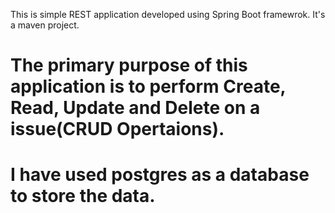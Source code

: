 This is simple REST application developed using Spring Boot framewrok. It's a maven project. 
# The primary purpose of this application is to perform Create, Read, Update and Delete on a issue(CRUD Opertaions). 
# I have used postgres as a database to store the data. 
